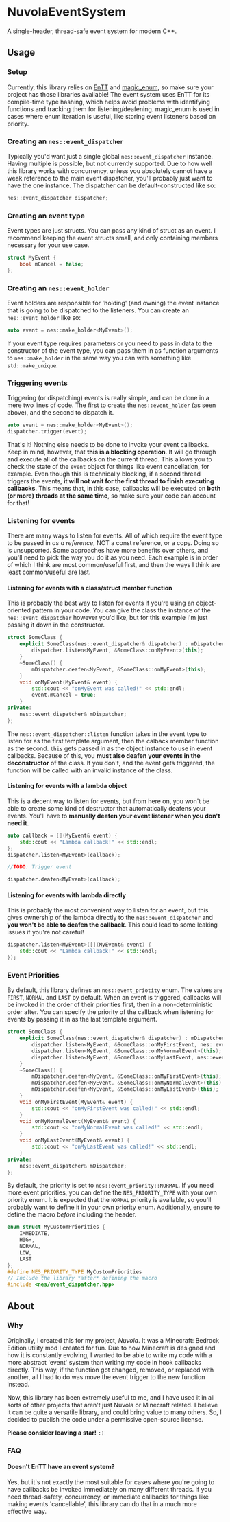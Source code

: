 # NuvolaEventSystem
A single-header, thread-safe event system for modern C++.

## Usage
### Setup
Currently, this library relies on [EnTT](https://github.com/skypjack/entt) and [magic_enum](https://github.com/Neargye/magic_enum), so make sure your project has those libraries available! The event system uses EnTT for its compile-time type hashing, which helps avoid problems with identifying functions and tracking them for listening/deafening. magic_enum is used in cases where enum iteration is useful, like storing event listeners based on priority.

### Creating an `nes::event_dispatcher`
Typically you'd want just a single global `nes::event_dispatcher` instance. Having multiple is possible, but not currently supported. Due to how well this library works with concurrency, unless you absolutely cannot have a weak reference to the main event dispatcher, you'll probably just want to have the one instance. The dispatcher can be default-constructed like so:
```C++
nes::event_dispatcher dispatcher;
```

### Creating an event type
Event types are just structs. You can pass any kind of struct as an event. I recommend keeping the event structs small, and only containing members necessary for your use case.
```C++
struct MyEvent {
    bool mCancel = false;
};
```

### Creating an `nes::event_holder`
Event holders are responsible for 'holding' (and owning) the event instance that is going to be dispatched to the listeners. You can create an `nes::event_holder` like so:
```C++
auto event = nes::make_holder<MyEvent>();
```
If your event type requires parameters or you need to pass in data to the constructor of the event type, you can pass them in as function arguments to `nes::make_holder` in the same way you can with something like `std::make_unique`.

### Triggering events
Triggering (or dispatching) events is really simple, and can be done in a mere two lines of code. The first to create the `nes::event_holder` (as seen above), and the second to dispatch it.
```C++
auto event = nes::make_holder<MyEvent>();
dispatcher.trigger(event);
```
That's it! Nothing else needs to be done to invoke your event callbacks. Keep in mind, however, that **this is a blocking operation**. It will go through and execute all of the callbacks on the current thread. This allows you to check the state of the `event` object for things like event cancellation, for example. Even though this is technically blocking, if a second thread triggers the events, **it will not wait for the first thread to finish executing callbacks**. This means that, in this case, callbacks will be executed on **both (or more) threads at the same time**, so make sure your code can account for that!

### Listening for events
There are many ways to listen for events. All of which require the event type to be passed in *as a reference*, NOT a const reference, or a copy. Doing so is unsupported. Some approaches have more benefits over others, and you'll need to pick the way you do it as you need. Each example is in order of which I think are most common/useful first, and then the ways I think are least common/useful are last.

#### Listening for events with a class/struct member function
This is probably the best way to listen for events if you're using an object-oriented pattern in your code. You can give the class the instance of the `nes::event_dispatcher` however you'd like, but for this example I'm just passing it down in the constructor.
```C++
struct SomeClass {
	explicit SomeClass(nes::event_dispatcher& dispatcher) : mDispatcher{dispatcher} {
		dispatcher.listen<MyEvent, &SomeClass::onMyEvent>(this);
	}
	~SomeClass() {
		mDispatcher.deafen<MyEvent, &SomeClass::onMyEvent>(this);
	}
	void onMyEvent(MyEvent& event) {
		std::cout << "onMyEvent was called!" << std::endl;
		event.mCancel = true;
	}
private:
	nes::event_dispatcher& mDispatcher;
};
```
The `nes::event_dispatcher::listen` function takes in the event type to listen for as the first template argument, then the calback member function as the second. `this` gets passed in as the object instance to use in event callbacks. Because of this, you **must also deafen your events in the deconstructor** of the class. If you don't, and the event gets triggered, the function will be called with an invalid instance of the class.

#### Listening for events with a lambda object
This is a decent way to listen for events, but from here on, you won't be able to create some kind of destructor that automatically deafens your events. You'll have to **manually deafen your event listener when you don't need it**.
```C++
auto callback = [](MyEvent& event) {
    std::cout << "Lambda callback!" << std::endl;
};
dispatcher.listen<MyEvent>(callback);

//TODO: Trigger event

dispatcher.deafen<MyEvent>(callback);
```

#### Listening for events with lambda directly
This is probably the most convenient way to listen for an event, but this gives ownership of the lambda directly to the `nes::event_dispatcher` and **you won't be able to deafen the callback**. This could lead to some leaking issues if you're not careful!
```C++
dispatcher.listen<MyEvent>([](MyEvent& event) {
    std::cout << "Lambda callback!" << std::endl;
});
```

### Event Priorities
By default, this library defines an `nes::event_priotity` enum. The values are `FIRST`, `NORMAL` and `LAST` by default. When an event is triggered, callbacks will be invoked in the order of their priorities first, then in a non-deterministic order after. You can specify the priority of the callback when listening for events by passing it in as the last template argument.
```C++
struct SomeClass {
	explicit SomeClass(nes::event_dispatcher& dispatcher) : mDispatcher{dispatcher} {
		dispatcher.listen<MyEvent, &SomeClass::onMyFirstEvent, nes::event_priority::FIRST>(this);
		dispatcher.listen<MyEvent, &SomeClass::onMyNormalEvent>(this);
		dispatcher.listen<MyEvent, &SomeClass::onMyLastEvent, nes::event_priority::LAST>(this);
	}
	~SomeClass() {
		mDispatcher.deafen<MyEvent, &SomeClass::onMyFirstEvent>(this);
		mDispatcher.deafen<MyEvent, &SomeClass::onMyNormalEvent>(this);
		mDispatcher.deafen<MyEvent, &SomeClass::onMyLastEvent>(this);
	}
	void onMyFirstEvent(MyEvent& event) {
		std::cout << "onMyFirstEvent was called!" << std::endl;
	}
	void onMyNormalEvent(MyEvent& event) {
		std::cout << "onMyNormalEvent was called!" << std::endl;
	}
	void onMyLastEvent(MyEvent& event) {
		std::cout << "onMyLastEvent was called!" << std::endl;
	}
private:
	nes::event_dispatcher& mDispatcher;
};
```
By default, the priority is set to `nes::event_priority::NORMAL`. If you need more event priorities, you can define the `NES_PRIORITY_TYPE` with your own priority enum. It is expected that the `NORMAL` priority is available, so you'll probably want to define it in your own priority enum. Additionally, ensure to define the macro *before* including the header.
```C++
enum struct MyCustomPriorities {
	IMMEDIATE,
	HIGH,
	NORMAL,
	LOW,
	LAST
};
#define NES_PRIORITY_TYPE MyCustomPriorities
// Include the library *after* defining the macro
#include <nes/event_dispatcher.hpp>
``` 

## About
### Why
Originally, I created this for my project, *Nuvola*. It was a Minecraft: Bedrock Edition utility mod I created for fun. Due to how Minecraft is designed and how it is constantly evolving, I wanted to be able to write my code with a more abstract 'event' system than writing my code in hook callbacks directly. This way, if the function got changed, removed, or replaced with another, all I had to do was move the event trigger to the new function instead.

Now, this library has been extremely useful to me, and I have used it in all sorts of other projects that aren't just Nuvola or Minecraft related. I believe it can be quite a versatile library, and could bring value to many others. So, I decided to publish the code under a permissive open-source license.

**Please consider leaving a star!** `:)`

### FAQ
#### Doesn't EnTT have an event system?
Yes, but it's not exactly the most suitable for cases where you're going to have callbacks be invoked immediately on many different threads. If you need thread-safety, concurrency, or immediate callbacks for things like making events 'cancellable', this library can do that in a much more effective way.
